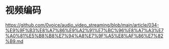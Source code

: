 # 视频编码

https://github.com/0voice/audio_video_streaming/blob/main/article/034-%E9%9F%B3%E8%A7%86%E9%A2%91%E7%BC%96%E8%A7%A3%E7%A0%81%E5%B8%B8%E7%94%A8%E7%9F%A5%E8%AF%86%E7%82%B9.md

